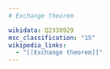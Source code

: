 ```yaml
---
# Exchange theorem

wikidata: Q2338929
msc_classification: "15"
wikipedia_links:
  - "[[Exchange theorem]]"
---
```

